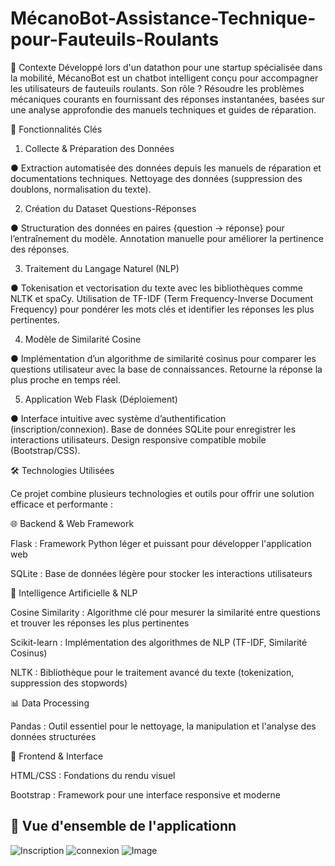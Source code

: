 # MécanoBot-Assistance-Technique-pour-Fauteuils-Roulants
📌 Contexte
Développé lors d'un datathon pour une startup spécialisée dans la mobilité, MécanoBot est un chatbot intelligent conçu pour accompagner les utilisateurs de fauteuils roulants. Son rôle ? Résoudre les problèmes mécaniques courants en fournissant des réponses instantanées, basées sur une analyse approfondie des manuels techniques et guides de réparation.

🚀 Fonctionnalités Clés

1. Collecte & Préparation des Données
   
● Extraction automatisée des données depuis les manuels de réparation et documentations techniques.
Nettoyage des données (suppression des doublons, normalisation du texte).

2. Création du Dataset Questions-Réponses
   
● Structuration des données en paires {question → réponse} pour l’entraînement du modèle.
Annotation manuelle pour améliorer la pertinence des réponses.

3. Traitement du Langage Naturel (NLP)
   
● Tokenisation et vectorisation du texte avec les bibliothèques comme NLTK et spaCy.
Utilisation de TF-IDF (Term Frequency-Inverse Document Frequency) pour pondérer les mots clés et identifier les réponses les plus pertinentes.

4. Modèle de Similarité Cosine
   
● Implémentation d’un algorithme de similarité cosinus pour comparer les questions utilisateur avec la base de connaissances.
Retourne la réponse la plus proche en temps réel.

5. Application Web Flask (Déploiement)
   
● Interface intuitive avec système d’authentification (inscription/connexion).
Base de données SQLite pour enregistrer les interactions utilisateurs.
Design responsive compatible mobile (Bootstrap/CSS).

🛠️ Technologies Utilisées

Ce projet combine plusieurs technologies et outils pour offrir une solution efficace et performante :

🌐 Backend & Web Framework

Flask : Framework Python léger et puissant pour développer l'application web

SQLite : Base de données légère pour stocker les interactions utilisateurs

🤖 Intelligence Artificielle & NLP

Cosine Similarity : Algorithme clé pour mesurer la similarité entre questions et trouver les réponses les plus pertinentes

Scikit-learn : Implémentation des algorithmes de NLP (TF-IDF, Similarité Cosinus)

NLTK : Bibliothèque pour le traitement avancé du texte (tokenization, suppression des stopwords)

📊 Data Processing

Pandas : Outil essentiel pour le nettoyage, la manipulation et l'analyse des données structurées

💄 Frontend & Interface

HTML/CSS : Fondations du rendu visuel

Bootstrap : Framework pour une interface responsive et moderne

## 📸 Vue d'ensemble de l'applicationn

![Inscription](https://github.com/user-attachments/assets/1a61f258-2f30-4cd0-9add-12f31a5bfd34)
![connexion](https://github.com/user-attachments/assets/2af04aec-ef0d-4c58-baea-3a4643209d0d)
![Image](https://github.com/user-attachments/assets/0c313c3a-d29e-4f93-84a6-3dc4cdb16285)




